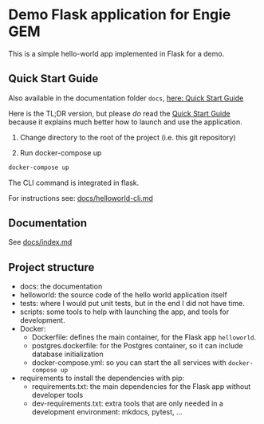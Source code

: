 # Demo Flask application for Engie GEM

This is a simple hello-world app implemented in Flask for a demo.

## Quick Start Guide

Also available in the documentation folder `docs`, [here: Quick Start Guide](docs/quick-start.md)

Here is the TL;DR version, but please *do* read the [Quick Start Guide](docs/quick-start.md) because it explains much better how to launch and use the application.

1. Change directory to the root of the project (i.e. this git repository)

2. Run docker-compose up

```bash
docker-compose up
```

The CLI command is integrated in flask.

For instructions see: [docs/helloworld-cli.md](docs/helloworld-cli.md)

## Documentation

See [docs/index.md](docs/index.md)

## Project structure

- docs: the documentation
- helloworld: the source code of the hello world application itself
- tests: where I would put unit tests, but in the end I did not have time.
- scripts: some tools to help with launching the app, and tools for development.
- Docker:
  - Dockerfile: defines the main container, for the Flask app `helloworld`.
  - postgres.dockerfile: for the Postgres container, so it can include database initialization
  - docker-compose.yml: so you can start the all services with `docker-compose up`
- requirements to install the dependencies with pip:
  - requirements.txt: the main dependencies for the Flask app without developer tools
  - dev-requirements.txt: extra tools that are only needed in a development environment: mkdocs, pytest, ...
